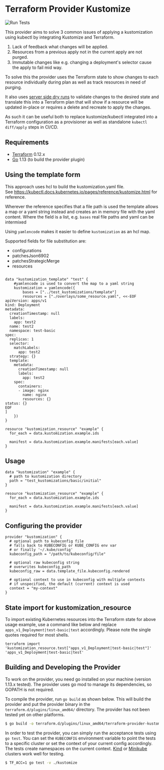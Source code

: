 # Terraform Provider Kustomize

![Run Tests](https://github.com/kbst/terraform-provider-kustomize/workflows/Run%20Tests/badge.svg?branch=master&event=push)

This provider aims to solve 3 common issues of applying a kustomization using kubectl by integrating Kustomize and Terraform.

 1. Lack of feedback what changes will be applied.
 1. Resources from a previous apply not in the current apply are not purged.
 1. Immutable changes like e.g. changing a deployment's selector cause the apply to fail mid way.

To solve this the provider uses the Terraform state to show changes to each resource individually during plan as well as track resources in need of purging.

It also uses [server side dry runs](https://kubernetes.io/docs/reference/using-api/api-concepts/#dry-run) to validate changes to the desired state and translate this into a Terraform plan that will show if a resource will be updated in-place or requires a delete and recreate to apply the changes.

As such it can be useful both to replace kustomize/kubectl integrated into a Terraform configuration as a provisioner as well as standalone `kubectl diff/apply` steps in CI/CD.

## Requirements

-	[Terraform](https://www.terraform.io/downloads.html) 0.12.x
-	[Go](https://golang.org/doc/install) 1.13 (to build the provider plugin)

## Using the template form
This approach uses hcl to build the kustomization.yaml file.  
See https://kubectl.docs.kubernetes.io/pages/reference/kustomize.html for reference.

Wherever the reference specifies that a file path is used the template allows a map
or a yaml string instead and creates an in memory file with the yaml content.  Where the field
is a list, e.g. `bases` real file paths and yaml can be intermixed

Using `yamlencode` makes it easier to define `kustomization` as an hcl map.

Supported fields for file substitution are:
* configurations
* patchesJson6902
* patchesStrategicMerge
* resources

```hcl

data "kustomization_template" "test" {
    #yamlencode is used to convert the map to a yaml string 
	kustomization = yamlencode({
		bases = ["../test_kustomizations/template"]
		resources = ["./overlays/some_resource.yaml", <<-EOF
apiVersion: apps/v1
kind: Deployment
metadata:
  creationTimestamp: null
  labels:
    app: test2
  name: test2
  namespace: test-basic
spec:
  replicas: 1
  selector:
    matchLabels:
      app: test2
  strategy: {}
  template:
    metadata:
      creationTimestamp: null
      labels:
        app: test2
    spec:
      containers:
      - image: nginx
        name: nginx
        resources: {}
status: {}
EOF
]
	})
}

resource "kustomization_resource" "example" {
  for_each = data.kustomization.example.ids

  manifest = data.kustomization.example.manifests[each.value]
}

```

## Usage

```hcl
data "kustomization" "example" {
  # path to kustomization directory
  path = "test_kustomizations/basic/initial"
}

resource "kustomization_resource" "example" {
  for_each = data.kustomization.example.ids

  manifest = data.kustomization.example.manifests[each.value]
}

```

## Configuring the provider

```hcl
provider "kustomization" {
  # optional path to kubeconfig file
  # falls back to KUBECONFIG or KUBE_CONFIG env var
  # or finally '~/.kube/config'
  kubeconfig_path = "/path/to/kubeconfig/file"

  # optional raw kubeconfig string
  # overwrites kubeconfig_path
  kubeconfig_raw = data.template_file.kubeconfig.rendered

  # optional context to use in kubeconfig with multiple contexts
  # if unspecified, the default (current) context is used
  context = "my-context"
}
```

## State import for kustomization_resource

To import existing Kubernetes resources into the Terraform state for above usage example, use a command like below and replace `apps_v1_Deployment|test-basic|test` accordingly. Please note the single quotes required for most shells.

```
terraform import 'kustomization_resource.test["apps_v1_Deployment|test-basic|test"]' 'apps_v1_Deployment|test-basic|test'
```

## Building and Developing the Provider

To work on the provider, you need go installed on your machine (version 1.13.x tested). The provider uses go mod to manage its dependencies, so GOPATH is not required.

To compile the provider, run `go build` as shown below. This will build the provider and put the provider binary in the `terraform.d/plugins/linux_amd64/` directory. The provider has not been tested yet on other platforms.

```sh
$ go build -o terraform.d/plugins/linux_amd64/terraform-provider-kustomization
```

In order to test the provider, you can simply run the acceptance tests using `go test`. You can set the `KUBECONFIG` environment variable to point the tests to a specific cluster or set the context of your current config accordingly. The tests create namespaces on the current context. [Kind](https://github.com/kubernetes-sigs/kind) or [Minikube](https://github.com/kubernetes/minikube) clusters work well for testing.

```sh
$ TF_ACC=1 go test -v ./kustomize
```
